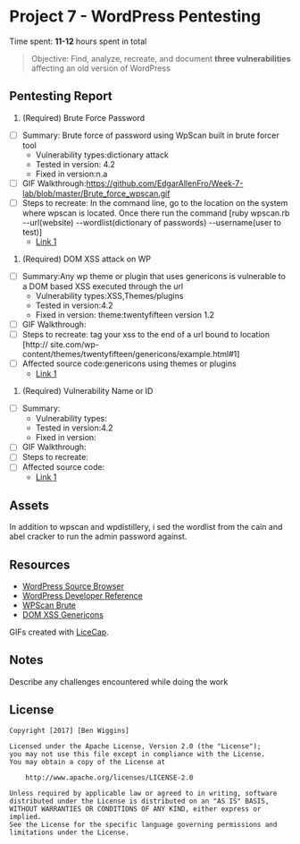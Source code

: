 # Project 7 - WordPress Pentesting

Time spent: **11-12** hours spent in total

> Objective: Find, analyze, recreate, and document **three vulnerabilities** affecting an old version of WordPress

## Pentesting Report

1. (Required) Brute Force Password
  - [ ] Summary: Brute force of password using WpScan built in brute forcer tool
    - Vulnerability types:dictionary attack
    - Tested in version: 4.2
    - Fixed in version:n.a
  - [ ] GIF Walkthrough:https://github.com/EdgarAllenFro/Week-7-lab/blob/master/Brute_force_wpscan.gif
  - [ ] Steps to recreate: In the command line, go to the location on the system where wpscan is located. Once there run the command 
  [ruby wpscan.rb --url(website) --wordlist(dictionary of passwords) --username(user to test)]
    - [Link 1](http://www.hackingtutorials.org/web-application-hacking/hack-a-wordpress-website-with-wpscan/)
1. (Required) DOM XSS attack on WP
  - [ ] Summary:Any wp theme or plugin that uses genericons is vulnerable to a DOM based XSS executed through the url 
    - Vulnerability types:XSS,Themes/plugins
    - Tested in version:4.2
    - Fixed in version: theme:twentyfifteen version 1.2
  - [ ] GIF Walkthrough: 
  - [ ] Steps to recreate: tag your xss to the end of a url bound to location [http:// site.com/wp-content/themes/twentyfifteen/genericons/example.html#1] 
  - [ ] Affected source code:genericons using themes or plugins
    - [Link 1](https://core.trac.wordpress.org/browser/tags/version/src/source_file.php)
1. (Required) Vulnerability Name or ID
  - [ ] Summary: 
    - Vulnerability types:
    - Tested in version:4.2
    - Fixed in version: 
  - [ ] GIF Walkthrough: 
  - [ ] Steps to recreate: 
  - [ ] Affected source code:
    - [Link 1](https://core.trac.wordpress.org/browser/tags/version/src/source_file.php)

## Assets

In addition to wpscan and wpdistillery, i sed the wordlist from the cain and abel cracker to run the admin password against.

## Resources

- [WordPress Source Browser](https://core.trac.wordpress.org/browser/)
- [WordPress Developer Reference](https://developer.wordpress.org/reference/)
- [WPScan Brute](http://www.hackingtutorials.org/web-application-hacking/hack-a-wordpress-website-with-wpscan/)
- [DOM XSS Genericons](https://blog.sucuri.net/2015/05/jetpack-and-twentyfifteen-vulnerable-to-dom-based-xss.html)

GIFs created with [LiceCap](http://www.cockos.com/licecap/).

## Notes

Describe any challenges encountered while doing the work

## License

    Copyright [2017] [Ben Wiggins]

    Licensed under the Apache License, Version 2.0 (the "License");
    you may not use this file except in compliance with the License.
    You may obtain a copy of the License at

        http://www.apache.org/licenses/LICENSE-2.0

    Unless required by applicable law or agreed to in writing, software
    distributed under the License is distributed on an "AS IS" BASIS,
    WITHOUT WARRANTIES OR CONDITIONS OF ANY KIND, either express or implied.
    See the License for the specific language governing permissions and
    limitations under the License.
